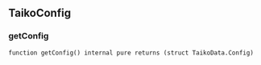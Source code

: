 ## TaikoConfig

### getConfig

```solidity
function getConfig() internal pure returns (struct TaikoData.Config)
```
